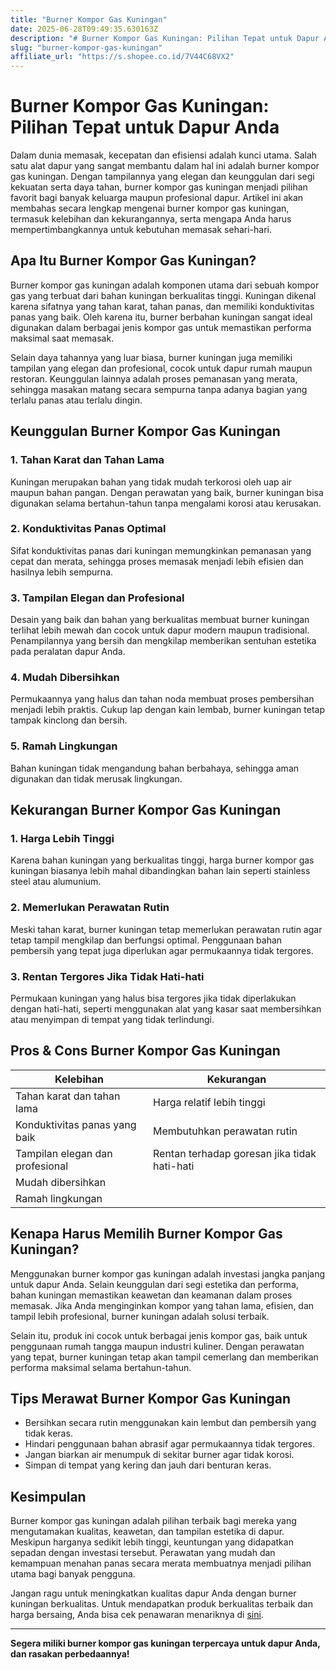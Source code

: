 ```yaml
---
title: "Burner Kompor Gas Kuningan"
date: 2025-06-28T09:49:35.630163Z
description: "# Burner Kompor Gas Kuningan: Pilihan Tepat untuk Dapur Anda..."
slug: "burner-kompor-gas-kuningan"
affiliate_url: "https://s.shopee.co.id/7V44C68VX2"
---
```

# Burner Kompor Gas Kuningan: Pilihan Tepat untuk Dapur Anda

Dalam dunia memasak, kecepatan dan efisiensi adalah kunci utama. Salah satu alat dapur yang sangat membantu dalam hal ini adalah burner kompor gas kuningan. Dengan tampilannya yang elegan dan keunggulan dari segi kekuatan serta daya tahan, burner kompor gas kuningan menjadi pilihan favorit bagi banyak keluarga maupun profesional dapur. Artikel ini akan membahas secara lengkap mengenai burner kompor gas kuningan, termasuk kelebihan dan kekurangannya, serta mengapa Anda harus mempertimbangkannya untuk kebutuhan memasak sehari-hari.

## Apa Itu Burner Kompor Gas Kuningan?

Burner kompor gas kuningan adalah komponen utama dari sebuah kompor gas yang terbuat dari bahan kuningan berkualitas tinggi. Kuningan dikenal karena sifatnya yang tahan karat, tahan panas, dan memiliki konduktivitas panas yang baik. Oleh karena itu, burner berbahan kuningan sangat ideal digunakan dalam berbagai jenis kompor gas untuk memastikan performa maksimal saat memasak.

Selain daya tahannya yang luar biasa, burner kuningan juga memiliki tampilan yang elegan dan profesional, cocok untuk dapur rumah maupun restoran. Keunggulan lainnya adalah proses pemanasan yang merata, sehingga masakan matang secara sempurna tanpa adanya bagian yang terlalu panas atau terlalu dingin.

## Keunggulan Burner Kompor Gas Kuningan

### 1. Tahan Karat dan Tahan Lama

Kuningan merupakan bahan yang tidak mudah terkorosi oleh uap air maupun bahan pangan. Dengan perawatan yang baik, burner kuningan bisa digunakan selama bertahun-tahun tanpa mengalami korosi atau kerusakan.

### 2. Konduktivitas Panas Optimal

Sifat konduktivitas panas dari kuningan memungkinkan pemanasan yang cepat dan merata, sehingga proses memasak menjadi lebih efisien dan hasilnya lebih sempurna.

### 3. Tampilan Elegan dan Profesional

Desain yang baik dan bahan yang berkualitas membuat burner kuningan terlihat lebih mewah dan cocok untuk dapur modern maupun tradisional. Penampilannya yang bersih dan mengkilap memberikan sentuhan estetika pada peralatan dapur Anda.

### 4. Mudah Dibersihkan

Permukaannya yang halus dan tahan noda membuat proses pembersihan menjadi lebih praktis. Cukup lap dengan kain lembab, burner kuningan tetap tampak kinclong dan bersih.

### 5. Ramah Lingkungan

Bahan kuningan tidak mengandung bahan berbahaya, sehingga aman digunakan dan tidak merusak lingkungan.

## Kekurangan Burner Kompor Gas Kuningan

### 1. Harga Lebih Tinggi

Karena bahan kuningan yang berkualitas tinggi, harga burner kompor gas kuningan biasanya lebih mahal dibandingkan bahan lain seperti stainless steel atau alumunium.

### 2. Memerlukan Perawatan Rutin

Meski tahan karat, burner kuningan tetap memerlukan perawatan rutin agar tetap tampil mengkilap dan berfungsi optimal. Penggunaan bahan pembersih yang tepat juga diperlukan agar permukaannya tidak tergores.

### 3. Rentan Tergores Jika Tidak Hati-hati

Permukaan kuningan yang halus bisa tergores jika tidak diperlakukan dengan hati-hati, seperti menggunakan alat yang kasar saat membersihkan atau menyimpan di tempat yang tidak terlindungi.

## Pros & Cons Burner Kompor Gas Kuningan

| Kelebihan                          | Kekurangan                             |
|-------------------------------------|----------------------------------------|
| Tahan karat dan tahan lama        | Harga relatif lebih tinggi           |
| Konduktivitas panas yang baik     | Membutuhkan perawatan rutin          |
| Tampilan elegan dan profesional   | Rentan terhadap goresan jika tidak hati-hati |
| Mudah dibersihkan                 |                                                      |
| Ramah lingkungan                   |                                                      |

## Kenapa Harus Memilih Burner Kompor Gas Kuningan?

Menggunakan burner kompor gas kuningan adalah investasi jangka panjang untuk dapur Anda. Selain keunggulan dari segi estetika dan performa, bahan kuningan memastikan keawetan dan keamanan dalam proses memasak. Jika Anda menginginkan kompor yang tahan lama, efisien, dan tampil lebih profesional, burner kuningan adalah solusi terbaik.

Selain itu, produk ini cocok untuk berbagai jenis kompor gas, baik untuk penggunaan rumah tangga maupun industri kuliner. Dengan perawatan yang tepat, burner kuningan tetap akan tampil cemerlang dan memberikan performa maksimal selama bertahun-tahun.

## Tips Merawat Burner Kompor Gas Kuningan

- Bersihkan secara rutin menggunakan kain lembut dan pembersih yang tidak keras.
- Hindari penggunaan bahan abrasif agar permukaannya tidak tergores.
- Jangan biarkan air menumpuk di sekitar burner agar tidak korosi.
- Simpan di tempat yang kering dan jauh dari benturan keras.

## Kesimpulan

Burner kompor gas kuningan adalah pilihan terbaik bagi mereka yang mengutamakan kualitas, keawetan, dan tampilan estetika di dapur. Meskipun harganya sedikit lebih tinggi, keuntungan yang didapatkan sepadan dengan investasi tersebut. Perawatan yang mudah dan kemampuan menahan panas secara merata membuatnya menjadi pilihan utama bagi banyak pengguna.

Jangan ragu untuk meningkatkan kualitas dapur Anda dengan burner kuningan berkualitas. Untuk mendapatkan produk berkualitas terbaik dan harga bersaing, Anda bisa cek penawaran menariknya di [sini](https://s.shopee.co.id/7V44C68VX2).

---

**Segera miliki burner kompor gas kuningan terpercaya untuk dapur Anda, dan rasakan perbedaannya!**